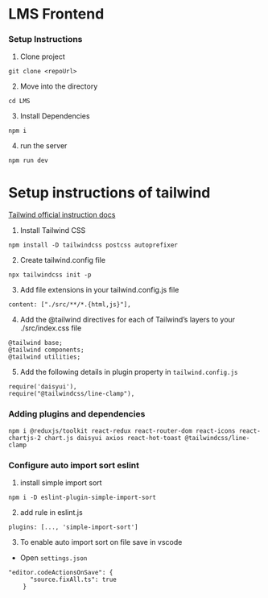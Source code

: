 # LMS Frontend

### Setup Instructions

1. Clone project

```
git clone <repoUrl>
```

2. Move into the directory

```
cd LMS
```

3. Install Dependencies

```
npm i
```

4. run the server

```
npm run dev
```

# Setup instructions of tailwind

[Tailwind official instruction docs](https://tailwindcss.com/docs/installation)

1. Install Tailwind CSS

```
npm install -D tailwindcss postcss autoprefixer
```

2. Create tailwind.config file

```
npx tailwindcss init -p
```

3. Add file extensions in your tailwind.config.js file

```
content: ["./src/**/*.{html,js}"],
```

4. Add the @tailwind directives for each of Tailwind’s layers to your ./src/index.css file

```
@tailwind base;
@tailwind components;
@tailwind utilities;
```

5. Add the following details in plugin property in `tailwind.config.js`

```
require('daisyui'),
require("@tailwindcss/line-clamp"),
```

### Adding plugins and dependencies

```
npm i @reduxjs/toolkit react-redux react-router-dom react-icons react-chartjs-2 chart.js daisyui axios react-hot-toast @tailwindcss/line-clamp
```

### Configure auto import sort eslint

1. install simple import sort

```
npm i -D eslint-plugin-simple-import-sort
```

2. add rule in eslint.js

```
plugins: [..., 'simple-import-sort']
```

3. To enable auto import sort on file save in vscode

- Open `settings.json`

```
"editor.codeActionsOnSave": {
      "source.fixAll.ts": true
    }
```
